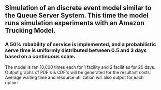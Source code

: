 ## Simulation of an discrete event model similar to the Queue Server System. This time the model runs simulation experiments with an Amazon Trucking Model. 
### A 50% robability of service is implemented, and a probabilistic serve time is uniformly distributed between 0.5 and 3 days based on a continuous scale.

The model is ran 10,000 times each for 1 facility and 2 facilities for 20 days. Output graphs of PDF's & CDF's will be generated for the resultant costs. Average waiting time and resource utilization will also output for each option. 
